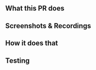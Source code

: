 <!--
❗❗ COMPLETE ALL SECTIONS BELOW! ❗❗

If a section isn't relevant, remove it.
Do not leave it blank.
-->

## What this PR does <!-- Is it a bugfix? Feature? Why is this needed? -->

## Screenshots & Recordings <!-- It's really helpful to give your reviewer some extra context - A picture is worth a thousand words after all. -->

## How it does that <!-- implementation details, design decisions, info to help the PR reviewer, etc -->

## Testing <!-- instructions on how to test -->

